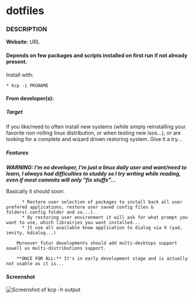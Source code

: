 # dotfiles

### DESCRIPTION

**Website**: URL

#### Depends on few packages and scripts installed on first run if not already present.

Install with:

    * kcp -i PKGNAME

#### From developer(s):

##### Target

If you like/need to often install new systems (while simply reinstalling your favorite non-rolling linux distribution, or when testing new isos...), or are looking for a complete and wizard driven restoring system. Give it a try...

##### Features

_**WARNING: I'm no developer, I'm just a linux daily user and want/need to learn, I always had difficulties to studdy so I try writing while reading, even if most commits will only "fix stuffs"...**_

Basically it should soon:

```
      * Restore user selection of packages to install back all user prefered applications, restore user saved config files & folders(.config folder and so...).
      * By restoring user environment it will ask for what prompt you want to use, which librairies you want installed... 
      * It use all available know application to dialog via X (yad, zenity, kdialog...)

    Moreover futur developments should add multi-desktops support aswell as multi-distributions support.
    
    **ONCE FOR ALL:** It's in early development stage and is actually not usable as it is...
```

#### Screenshot

![Screenshot of kcp -h output][1]

[1]: /screenshot.png "Kcp Screenshot"
